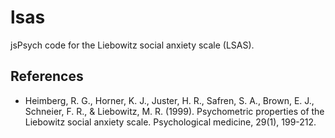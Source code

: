 # lsas

jsPsych code for the Liebowitz social anxiety scale (LSAS).

## References
- Heimberg, R. G., Horner, K. J., Juster, H. R., Safren, S. A., Brown, E. J., Schneier, F. R., & Liebowitz, M. R. (1999). Psychometric properties of the Liebowitz social anxiety scale. Psychological medicine, 29(1), 199-212.
